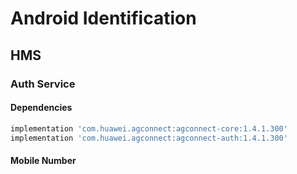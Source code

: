 # Android Identification

## HMS

### Auth Service

#### Dependencies

```groovy
implementation 'com.huawei.agconnect:agconnect-core:1.4.1.300'
implementation 'com.huawei.agconnect:agconnect-auth:1.4.1.300'
```

#### Mobile Number

